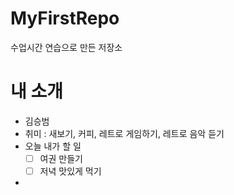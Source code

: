 # MyFirstRepo
수업시간 연습으로 만든 저장소

# 내 소개
- 김승범
- 취미 : 새보기, 커피, 레트로 게임하기, 레트로 음악 듣기
- 오늘 내가 할 일
  - [ ] 여권 만들기
  - [ ] 저녁 맛있게 먹기 

- 
